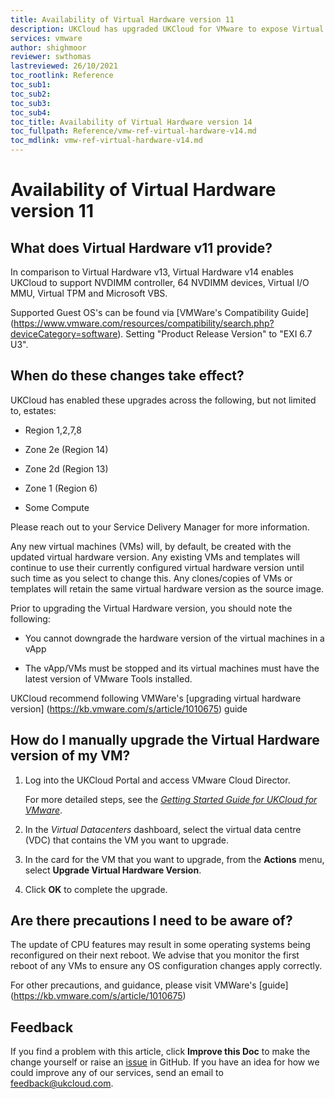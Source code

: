 ```yaml
---
title: Availability of Virtual Hardware version 11
description: UKCloud has upgraded UKCloud for VMware to expose Virtual Hardware version 11
services: vmware
author: shighmoor
reviewer: swthomas
lastreviewed: 26/10/2021
toc_rootlink: Reference
toc_sub1: 
toc_sub2:
toc_sub3:
toc_sub4:
toc_title: Availability of Virtual Hardware version 14
toc_fullpath: Reference/vmw-ref-virtual-hardware-v14.md
toc_mdlink: vmw-ref-virtual-hardware-v14.md
---
```


# Availability of Virtual Hardware version 11

## What does Virtual Hardware v11 provide?

In comparison to Virtual Hardware v13, Virtual Hardware v14 enables UKCloud to support NVDIMM controller, 64 NVDIMM devices, Virtual I/O MMU, Virtual TPM and Microsoft VBS.

Supported Guest OS's can be found via [VMWare's Compatibility Guide] (https://www.vmware.com/resources/compatibility/search.php?deviceCategory=software). Setting "Product Release Version" to "EXI 6.7 U3".

## When do these changes take effect?

UKCloud has enabled these upgrades across the following, but not limited to, estates:

- Region 1,2,7,8  

- Zone 2e (Region 14)

- Zone 2d (Region 13)

- Zone 1 (Region 6)

- Some Compute

Please reach out to your Service Delivery Manager for more information.

Any new virtual machines (VMs) will, by default, be created with the updated virtual hardware version. Any existing VMs and templates will continue to use their currently configured virtual hardware version until such time as you select to change this. Any clones/copies of VMs or templates will retain the same virtual hardware version as the source image.

Prior to upgrading the Virtual Hardware version, you should note the following:

- You cannot downgrade the hardware version of the virtual machines in a vApp

- The vApp/VMs must be stopped and its virtual machines must have the latest version of VMware Tools installed.

UKCloud recommend following VMWare's [upgrading virtual hardware version] (https://kb.vmware.com/s/article/1010675) guide

## How do I manually upgrade the Virtual Hardware version of my VM?

1. Log into the UKCloud Portal and access VMware Cloud Director.

    For more detailed steps, see the [*Getting Started Guide for UKCloud for VMware*](vmw-gs.md).

2. In the *Virtual Datacenters* dashboard, select the virtual data centre (VDC) that contains the VM you want to upgrade.

3. In the card for the VM that you want to upgrade, from the **Actions** menu, select **Upgrade Virtual Hardware Version**.

4. Click **OK** to complete the upgrade.

## Are there precautions I need to be aware of?

The update of CPU features may result in some operating systems being reconfigured on their next reboot. We advise that you monitor the first reboot of any VMs to ensure any OS configuration changes apply correctly.

For other precautions, and guidance, please visit VMWare's [guide] (https://kb.vmware.com/s/article/1010675)

## Feedback

If you find a problem with this article, click **Improve this Doc** to make the change yourself or raise an [issue](https://github.com/UKCloud/documentation/issues) in GitHub. If you have an idea for how we could improve any of our services, send an email to <feedback@ukcloud.com>.
